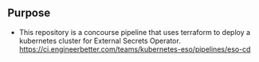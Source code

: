 ## Purpose

- This repository is a concourse pipeline that uses terraform to deploy a kubernetes cluster for External Secrets Operator.
  https://ci.engineerbetter.com/teams/kubernetes-eso/pipelines/eso-cd
